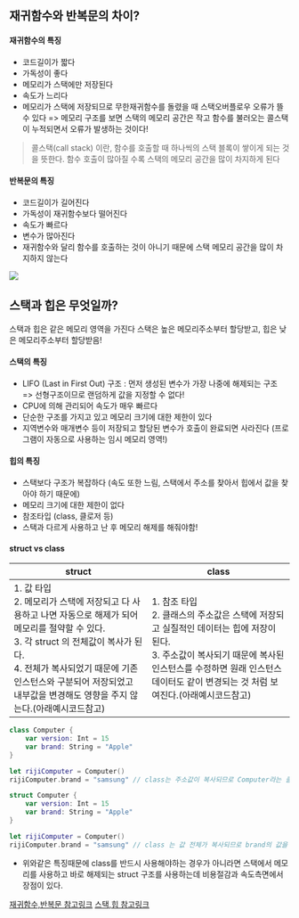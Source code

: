 
## 재귀함수와 반복문의 차이?

#### 재귀함수의 특징
- 코드길이가 짧다
- 가독성이 좋다
- 메모리가 스택에만 저장된다
- 속도가 느리다
- 메모리가 스택에 저장되므로 무한재귀함수를 돌렸을 때 스택오버플로우 오류가 뜰 수 있다 => 메모리 구조를 보면 스택의 메모리 공간은 작고 함수를 불러오는 콜스택이 누적되면서 오류가 발생하는 것이다!

> 콜스택(call stack) 이란, 함수를 호출할 때 하나씩의 스택 블록이 쌓이게 되는 것을 뜻한다. 함수 호출이 많아질 수록 스택의 메모리 공간을 많이 차지하게 된다

#### 반복문의 특징 
- 코드길이가 길어진다
- 가독성이 재귀함수보다 떨어진다
- 속도가 빠르다
- 변수가 많아진다
- 재귀함수와 달리 함수를 호출하는 것이 아니기 때문에 스택 메모리 공간을 많이 차지하지 않는다

![](https://i.imgur.com/jaa9Nrb.png)


## 스택과 힙은 무엇일까?
스택과 힙은 같은 메모리 영역을 가진다
스택은 높은 메모리주소부터 할당받고, 힙은 낮은 메모리주소부터 할당받음!


#### 스택의 특징
- LIFO (Last in First Out) 구조 : 먼저 생성된 변수가 가장 나중에 해제되는 구조 => 선형구조이므로 랜덤하게 값을 지정할 수 없다!
- CPU에 의해 관리되어 속도가 매우 빠르다
- 단순한 구조를 가지고 있고 메모리 크기에 대한 제한이 있다
- 지역변수와 매개변수 등이 저장되고 할당된 변수가 호출이 완료되면 사라진다 (프로그램이 자동으로 사용하는 임시 메모리 영역!)

#### 힙의 특징
- 스택보다 구조가 복잡하다 (속도 또한 느림, 스택에서 주소를 찾아서 힙에서 값을 찾아야 하기 때문에)
- 메모리 크기에 대한 제한이 없다
- 참조타입 (class, 클로저 등)
- 스택과 다르게 사용하고 난 후 메모리 해제를 해줘야함!


#### struct vs class 


| struct| class |
| ------| ------|
| 1. 값 타입 </br> 2. 메모리가 스택에 저장되고 다 사용하고 나면 자동으로 해제가 되어 메모리를 절약할 수 있다. </br> 3. 각 struct 의 전체값이 복사가 된다. </br> 4. 전체가 복사되었기 때문에 기존 인스턴스와 구분되어 저장되었고 내부값을 변경해도 영향을 주지 않는다.(아래예시코드참고) |1.  참조 타입 </br> 2. 클래스의 주소값은 스택에 저장되고 실질적인 데이터는 힙에 저장이 된다. </br> 3. 주소값이 복사되기 때문에 복사된 인스턴스를 수정하면 원래 인스턴스 데이터도 같이 변경되는 것 처럼 보여진다.(아래예시코드참고) | 

```swift
class Computer {
    var version: Int = 15
    var brand: String = "Apple"
}

let rijiComputer = Computer()
rijiComputer.brand = "samsung" // class는 주소값이 복사되므로 Computer라는 클래스의 brnad는 var변수 로 인식된다. 그렇기 때문에 변경할 수 있다.

```
```swift
struct Computer {
    var version: Int = 15
    var brand: String = "Apple"
}

let rijiComputer = Computer()
rijiComputer.brand = "samsung" // class 는 값 전체가 복사되므로 brand의 값을 변경할 수 없다. (let rijiComputer 가 Computer()를 받고있기 때문에!)

```

- 위와같은 특징때문에 class를 반드시 사용해야하는 경우가 아니라면 스택에서 메모리를 사용하고 바로 해제되는 struct 구조를 사용하는데 비용절감과 속도측면에서 장점이 있다.


[재귀함수,반복문 참고링크](https://velog.io/@wonhee010/메모리-구조-feat.-재귀-vs-반복문)
[스택,힙 참고링크](https://corykim0829.github.io/swift/Understanding-Swift-Performance/#)
